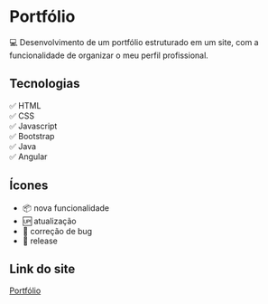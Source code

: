 # Portfólio
:computer: Desenvolvimento de um portfólio estruturado em um site, com a funcionalidade de organizar o meu perfil profissional. 

## Tecnologias

:white_check_mark: HTML <br />
:white_check_mark: CSS <br />
:white_check_mark: Javascript <br />
:white_check_mark: Bootstrap <br />
:white_check_mark: Java <br />
:white_check_mark: Angular <br />


## Ícones

- :package: nova funcionalidade
- :up: atualização
- :wrench: correção de bug
- :checkered_flag: release

## Link do site

[Portfólio](https://cp-lucas1902.github.io/portfolio/)
